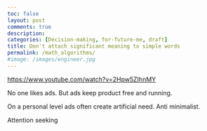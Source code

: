```yaml
---
toc: false
layout: post
comments: true
description:
categories: [Decision-making, for-future-me, draft]
title: Don't attach significant meaning to simple words
permalink: /math_algorithms/
#image: /images/engineer.jpg
---
```



https://www.youtube.com/watch?v=2Hpw5ZIhnMY

No one likes ads. But ads keep product free and running.

On a personal level ads often create artificial need. Anti minimalist.

Attention seeking 